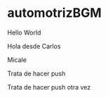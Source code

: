 # automotrizBGM

Hello World

Hola desde Carlos

Micale

Trata de hacer push

Trata de hacer push otra vez